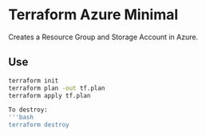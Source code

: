 # Terraform Azure Minimal

Creates a Resource Group and Storage Account in Azure.

## Use
```bash
terraform init
terraform plan -out tf.plan
terraform apply tf.plan

To destroy:
'''bash
terraform destroy
